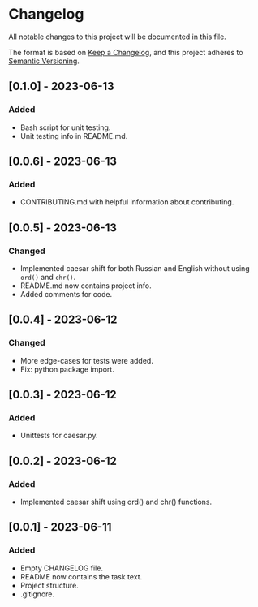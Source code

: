 # Changelog

All notable changes to this project will be documented in this file.

The format is based on [Keep a Changelog](https://keepachangelog.com/en/1.0.0/),
and this project adheres to [Semantic Versioning](https://semver.org/spec/v2.0.0.html).

## [0.1.0] - 2023-06-13

### Added

- Bash script for unit testing.
- Unit testing info in README.md.

## [0.0.6] - 2023-06-13

### Added

- CONTRIBUTING.md with helpful information about contributing.

## [0.0.5] - 2023-06-13

### Changed

- Implemented caesar shift for both Russian and English without using `ord()` and `chr()`.
- README.md now contains project info.
- Added comments for code.

## [0.0.4] - 2023-06-12

### Changed

- More edge-cases for tests were added.
- Fix: python package import.

## [0.0.3] - 2023-06-12

### Added

- Unittests for caesar.py.

## [0.0.2] - 2023-06-12

### Added

- Implemented caesar shift using ord() and chr() functions.

## [0.0.1] - 2023-06-11

### Added

- Empty CHANGELOG file.
- README now contains the task text.
- Project structure.
- .gitignore.